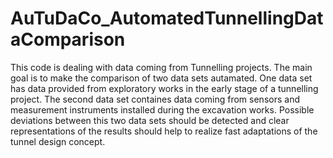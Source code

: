 # AuTuDaCo_AutomatedTunnellingDataComparison
This code is dealing with data coming from Tunnelling projects.
The main goal is to make the comparison of two data sets autamated.
One data set has data provided from exploratory works in the early stage of a tunnelling project.
The second data set containes data coming from sensors and measurement instruments installed during the excavation works.
Possible deviations between this two data sets should be detected
and clear representations of the results should help to realize fast adaptations of the tunnel design concept.
